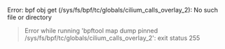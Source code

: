 Error: bpf obj get (/sys/fs/bpf/tc/globals/cilium_calls_overlay_2): No such file or directory
> Error while running 'bpftool map dump pinned /sys/fs/bpf/tc/globals/cilium_calls_overlay_2':  exit status 255


